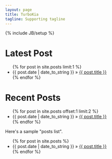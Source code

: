 ```yaml
---
layout: page
title: TurboKia
tagline: Supporting tagline
---
```

  {% include JB/setup %}

<h1>Latest Post</h1>
<ul class="posts">
  {% for post in site.posts limit:1 %}
<li><span>{{ post.date | date_to_string }}</span> &raquo; <a href="{{ BASE_PATH }}{{ post.url }}">{{ post.title }}</a></li>
{% endfor %}
</ul>
<h1>Recent Posts</h1>
<ul class="posts">
  {% for post in site.posts offset:1 limit:2 %}
<li><span>{{ post.date | date_to_string }}</span> &raquo; <a href="{{ BASE_PATH }}{{ post.url }}">{{ post.title }}</a></li>
{% endfor %}
</ul>

Here's a sample "posts list".

<ul class="posts">
  {% for post in site.posts %}
    <li><span>{{ post.date | date_to_string }}</span> &raquo; <a href="{{ BASE_PATH }}{{ post.url }}">{{ post.title }}</a></li>
  {% endfor %}
</ul>




